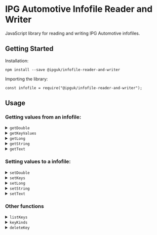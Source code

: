 # IPG Automotive Infofile Reader and Writer

JavaScript library for reading and writing IPG Automotive infofiles.

## Getting Started

Installation:

```
npm install --save @ipguk/infofile-reader-and-writer
```

Importing the library:

```
const infofile = require("@ipguk/infofile-reader-and-writer");
```

## Usage

### Getting values from an infofile:

<details>
<summary></b><code>getDouble</code></b></summary>
Returns a double value from an infofile for a given key or an array of keys. The value will be returned as a number.

### Getting a single double value from an infofile:

```
// import the library
const infofile = require("@ipguk/infofile-reader-and-writer");

// get the absolute path to the infofile
const infofilePath = C:\infofiles\infofile


// get the double value for the key "WheelCarrier.fl.mass"
const wheelCarrierValue = infofile.getDouble({infofilePath, key:"WheelCarrier.fl.mass"});

// console.log the value, returns a double e.g. "0.5"
console.log(wheelCarrierValue)
```

### Getting an array of double values from an infofile:

```
// import the library
const infofile = require("@ipguk/infofile-reader-and-writer");

// get the absolute path to the infofile
const infofilePath = C:\infofiles\infofile

// get the double values for the keys "WheelCarrier.fl.mass" and "WheelCarrier.fr.mass"
const wheelCarrierValues = infofile.getDouble({infofilePath, key:["WheelCarrier.fl.mass", "WheelCarrier.fr.mass"]});

// console.log the values, returns an array of objects with the keys "key" and "value" e.g. [{key: "WheelCarrier.fl.mass", value: 0.5}, {key: "WheelCarrier.fr.mass", value: 0.5}]
console.log(wheelCarrierValues)
```

</details>

<details>
<summary></b><code>getKeyValues</code></b></summary>
A universal function for getting values from an infofile. All numerical key values are returned as numbers. All other key values are returned as strings.

### Getting a single value from an infofile:

```
// import the library
const infofile = require("@ipguk/infofile-reader-and-writer");

// get the absolute path to the infofile
const infofilePath = C:\infofiles\infofile

// get the value for the key "WheelCarrier.fl.mass"
const wheelCarrierValue = infofile.getKeyValues({infofilePath, key:"WheelCarrier.fl.mass"});

// console.log the value (returns an object like this {key: "WheelCarrier.fl.mass", value: 0.0})
console.log(wheelCarrierValue)
```

### Getting an array of values from an infofile:

```
// import the library
const infofile = require("@ipguk/infofile-reader-and-writer");

// get the absolute path to the infofile
const infofilePath = C:\infofiles\infofile

// get the values for the keys "WheelCarrier.fl.mass" and "SuspF.Spring.Kind"
const values = infofile.getKeyValues({infofilePath, key:["WheelCarrier.fl.mass", "SuspF.Spring.Kind"]});

// console.log the values (returns an array of objects like this [{key: "WheelCarrier.fl.mass", value: 0.0}, {key: "SuspF.Spring.Kind", value: "Hookean 1"}])
console.log(values)
```

</details>

<details>
<summary></b><code>getLong</code></b></summary>
Returns a long value from an infofile for a given key or an array of keys.

### Getting a single long value from an infofile:

```
// import the library
const infofile = require("@ipguk/infofile-reader-and-writer");

// get the absolute path to the infofile
const infofilePath = C:\infofiles\infofile

// get the long value for the key "Body.mass"
const bodyMassValue = infofile.getLong({infofilePath, key:"Body.mass"});

// console.log the value, returns a long e.g. 1801
console.log(bodyMassValue)
```

### Getting an array of long values from an infofile:

```
// import the library
const infofile = require("@ipguk/infofile-reader-and-writer");

// get the absolute path to the infofile
const infofilePath = C:\infofiles\infofile

// get the long values for the keys "Body.mass" and "nAxle"
const longValues = infofile.getLong({infofilePath, key:["Body.mass", "nAxle"]});

// console.log the values, returns an array of objects with the keys "key" and "value" e.g. [{key: "Body.mass", value: 1801}, {key: "nAxle", value: 2}]
console.log(longValues)
```

</details>

<details>
<summary></b><code>getString</code></b></summary>
Returns a string value from an infofile for a given key or an array of keys.

### Getting a single string value from an infofile:

```
// import the library
const infofile = require("@ipguk/infofile-reader-and-writer");

// get the absolute path to the infofile
const infofilePath = C:\infofiles\infofile

// get the string value for the key "Aero.Crosswind.Kind"
const aeroCrosswindKind = infofile.getString({infofilePath, key:"Aero.Crosswind.Kind"});

// console.log the value, returns a string e.g. "Step"
console.log(aeroCrosswindKind)
```

### Getting an array of string values from an infofile:

```
// import the library
const infofile = require("@ipguk/infofile-reader-and-writer");

// get the absolute path to the infofile
const infofilePath = C:\infofiles\infofile

// get the string values for the keys "Body.mass" and "Aero.Kind"
const stringValues = infofile.getString({infofilePath, key:["Aero.Crosswind.Kind", "Aero.Kind"]});

// console.log the values, returns an array of objects with the keys "key" and "value" e.g. [{key: "Aero.Crosswind.Kind", value: "Step"}, {key: "Aero.Kind", value: "Coeff6x1 1"}]
console.log(stringValues)
```

</details>

<details>
<summary></b><code>getText</code></b></summary>
Returns a text value from an infofile for a given key or an array of keys. This is an array of strings are are split by newlines in the infofile.

### Getting a single text value from an infofile:

```
// import the library
const infofile = require("@ipguk/infofile-reader-and-writer");

// get the absolute path to the infofile
const infofilePath = C:\infofiles\infofile

// get the text value for the key "Description"
const description = infofile.getText({infofilePath, key:"Description"});

// console.log the value, returns an array of strings e.g. ["This is a description", "of the infofile"]
console.log(description)
```

### Getting an array of text values from an infofile:

```
// import the library
const infofile = require("@ipguk/infofile-reader-and-writer");

// get the absolute path to the infofile
const infofilePath = C:\infofiles\infofile

// get the text values for the keys "Description" and "Aero.Coeff"
const textValues = infofile.getText({infofilePath, key:["Description", "Aero.Coeff"]});

// console.log the values, returns an array of objects with the keys "key" and "value" e.g. [{key: "Description", value: ["-180 -0.4 0.0 0.1 0.0 -0.01 0.0","-120 -0.2 -1.4 0.7 -0.2 -0.021 0.06","-90 0.0 -1.7 0.9 -0.2 0.0 0.0","-60 0.0 -1.7 0.9 -0.2 0.0 0.0","-30 0.0 -1.7 0.9 -0.2 0.0 0.0","0.0 0.0 -1.7 0.9 -0.2 0.0 0.0","30 0.0 -1.7 0.9 -0.2 0.0 0.0","60 0.0 -1.7 0.9 -0.2 0.0 0.0","90 0.0 -1.7 0.9 -0.2 0.0 0.0","120 0.0 -1.7 0.9 -0.2 0.0 0.0","180 0.0 -1.7 0.9 -0.2 0.0 0.0"]}]
console.log(textValues)
```

</details>

### Setting values to a infofile:

<details>
<summary></b><code>setDouble</code></b></summary>
Sets a double value to an infofile for a given key.

### Setting a single double value to an infofile:

```
// import the library
const infofile = require("@ipguk/infofile-reader-and-writer");

// get the absolute path to the infofile
const infofilePath = C:\infofiles\infofile

// set the double value for the key "SuspF.Spring.l0" to 0.351
status = infofile.setDouble({infofilePath, keyValues:{key: "SuspF.Spring.l0", value: 0.351}});

// console.log the status, returns 0 if successful, -1 if not
console.log(status)
```

### Setting an array of double values to an infofile:

```
// import the library
const infofile = require("@ipguk/infofile-reader-and-writer");

// get the absolute path to the infofile
const infofilePath = C:\infofiles\infofile

// set the double values for the keys "SuspF.Spring.l0" and "Body.mass" to 0.351 and 1830.15
status = infofile.setDouble({infofilePath, keyValues:[{key: SuspF.Spring.l0", value: 0.351}, {key: "Body.mass", value:  1830.15}]});

// console.log the status, array of objects with the keys "key" and "status" e.g. [{key: "SuspF.Spring.l0", status: 0}, {key: "Body.mass", status: 0}] where status is 0 if successful, -1 if not
console.log(status)
```

</details>

<details>
<summary></b><code>setKeys</code></b></summary>
A universal function to set values to an infofile.

### Setting a single value to an infofile:

```
// import the library
const infofile = require("@ipguk/infofile-reader-and-writer");

// get the absolute path to the infofile
const infofilePath = C:\infofiles\infofile

// set the value for the key "SuspF.Spring.l0" to 0.351
status = infofile.setKeys({infofilePath, setKeyValues:{key: "SuspF.Spring.l0", value: 0.351, type: "double"}});

// console.log the status, returns 0 if successful, -1 if not
console.log(status)
```

### Setting an array of values to an infofile:

```
// import the library
const infofile = require("@ipguk/infofile-reader-and-writer");

// get the absolute path to the infofile
const infofilePath = C:\infofiles\infofile

// set the values for the keys "SuspF.Spring.l0" and "Aero.Crosswind.Kind" to 0.351 and "Step"
status = infofile.setKeys({infofilePath, setKeyValues:[{key: "SuspF.Spring.l0", value: 0.351, type: "double"}, {key: "Aero.Crosswind.Kind", value:  "Step", type: "string"}]});

// console.log the status, array of objects with the keys "key" and "status" e.g. [{key: "SuspF.Spring.l0", status: 0}, {key: "Aero.Crosswind.Kind", status: 0}] where status is 0 if successful, -1 if not
console.log(status)
```

</details>

<details>
<summary></b><code>setLong</code></b></summary>
Sets a long value to an infofile for a given key.

### Setting a single long value to an infofile:

```
// import the library
const infofile = require("@ipguk/infofile-reader-and-writer");

// get the absolute path to the infofile
const infofilePath = C:\infofiles\infofile

// set the long value for the key "Body.mass" to 1801
status = infofile.setLong({infofilePath, keyValues:{key: "Body.mass", value: 1801}});

// console.log the status, returns 0 if successful, -1 if not
console.log(status)
```

### Setting an array of long values to an infofile:

```
// import the library
const infofile = require("@ipguk/infofile-reader-and-writer");

// get the absolute path to the infofile
const infofilePath = C:\infofiles\infofile

// set the long values for the keys "Body.mass" and "nAxle" to 1801 and 2
status = infofile.setLong({infofilePath, keyValues:[{key: "Body.mass", value: 1801}, {key: "nAxle", value: 2}]});

// console.log the status, array of objects with the keys "key" and "status" e.g. [{key: "Body.mass", status: 0}, {key: "nAxle", status: 0}] where status is 0 if successful, -1 if not
console.log(status)
```

</details>

<details>
<summary></b><code>setString</code></b></summary>
Sets a string value to an infofile for a given key.

### Setting a single string value to an infofile:

```
// import the library
const infofile = require("@ipguk/infofile-reader-and-writer");

// get the absolute path to the infofile
const infofilePath = C:\infofiles\infofile

// set the string value for the key "Aero.Crosswind.Kind" to "Step"
status = infofile.setString({infofilePath, keyValues:{key: "Aero.Crosswind.Kind", value: "Step"}});

// console.log the status, returns 0 if successful, -1 if not
console.log(status)
```

### Setting an array of string values to an infofile:

```
// import the library
const infofile = require("@ipguk/infofile-reader-and-writer");

// get the absolute path to the infofile
const infofilePath = C:\infofiles\infofile

// set the string values for the keys "Aero.Crosswind.Kind" and "Eng.Kind" to "Step" and "Flex"
status = infofile.setString({infofilePath, keyValues:[{key: "Aero.Crosswind.Kind", value: "Step"}, {key: "Eng.Kind", value: "Flex"}]});

// console.log the status, array of objects with the keys "key" and "status" e.g. [{key: "Aero.Crosswind.Kind", status: 0}, {key: "Eng.Kind", status: 0}] where status is 0 if successful, -1 if not
console.log(status)
```

</details>

<details>
<summary></b><code>setText</code></b></summary>
Sets a text value to an infofile for a given key. This is an array of strings are are split by newlines in the infofile for each item in the string array.

### Setting a single text value to an infofile:

```
// import the library
const infofile = require("@ipguk/infofile-reader-and-writer");

// get the absolute path to the infofile
const infofilePath = C:\infofiles\infofile

// set the text value for the key "Description" to ["This is a description", "This is a description on a second line"]
status = infofile.setText({infofilePath, keyValues:{key: "Description", value: ["This is a description", "This is a description on a second line"]}});

// console.log the status, returns 0 if successful, -1 if not
console.log(status)
```

### Setting an array of text values to an infofile:

```
// import the library
const infofile = require("@ipguk/infofile-reader-and-writer");

// get the absolute path to the infofile
const infofilePath = C:\infofiles\infofile

// set the text values for the keys "Description" and "Eng.Description" to ["This is a description", "This is a description on a second line"] and ["This is a description", "This is a description on a second line"]
status = infofile.setText({infofilePath, keyValues:[{key: "Description", value: ["This is a description", "This is a description on a second line"]}, {key: "Eng.Description", value: ["This is a description", "This is a description on a second line"]}]});

// console.log the status, array of objects with the keys "key" and "status" e.g. [{key: "Description", status: 0}, {key: "Eng.Description", status: 0}] where status is 0 if successful, -1 if not
console.log(status)
```

</details>

### Other functions

<details>
<summary></b><code>listKeys</code></b></summary>
Lists the keys in an infofile, for a given prefix, if no prefix is provided all keys are returned

### Listing all keys in an infofile:

```
// import the library
const infofile = require("@ipguk/infofile-reader-and-writer");

// get the absolute path to the infofile
const infofilePath = C:\infofiles\infofile

// list all keys in the infofile
keys = infofile.listKeys({infofilePath});

// console.log the keys, returns an array of keys e.g. ["Body.mass", "nAxle"]
console.log(keys)
```

### Listing keys in an infofile for a given prefix:

```
// import the library
const infofile = require("@ipguk/infofile-reader-and-writer");

// get the absolute path to the infofile
const infofilePath = C:\infofiles\infofile

// list all keys in the infofile for the prefix "Aero"
keys = infofile.listKeys({ infofilePath, keyPrefix: "Aero" });

// console.log the keys, returns an array of keys e.g. ["Aero.Crosswind.Kind", "Aero.Crosswind.Speed"]
console.log(keys)
```

</details>

<details>
<summary></b><code>keyKinds</code></b></summary>
Lists the keyKinds, returns String_Key, Text_Key or No_Key

### Get the keyKinds for a single key:

```
// import the library
const infofile = require("@ipguk/infofile-reader-and-writer");

// get the absolute path to the infofile
const infofilePath = C:\infofiles\infofile

// get the keyKinds for the key "Body.mass"
keyKind = infofile.keyKinds({infofilePath, key: "Body.mass"});

// console.log the keyKind, returns String_Key if key is a single line string, Text_Key if key is a text array and No_Key if key is not found
console.log(keyKind)
```

### Get the keyKinds for a list of keys:

```
// import the library
const infofile = require("@ipguk/infofile-reader-and-writer");

// get the absolute path to the infofile
const infofilePath = C:\infofiles\infofile

// get the keyKinds for the keys "Body.mass" and "nAxle"
keyKinds = infofile.keyKinds({infofilePath, keys: ["Body.mass", "nAxle"]});

// console.log the keyKinds, returns an array of keyKinds e.g. ["String_Key", "No_Key"]
console.log(keyKinds)
```

</details>

<details>
<summary></b><code>deleteKey</code></b></summary>
Deletes a key from an infofile

### Delete a single key from an infofile:

```
// import the library
const infofile = require("@ipguk/infofile-reader-and-writer");

// get the absolute path to the infofile
const infofilePath = C:\infofiles\infofile

// delete the key "Body.mass"
status = infofile.deleteKey({infofilePath, key: "Body.mass"});

// console.log the status, returns 0 if successful, -1 if not
console.log(status)
```

### Delete a list of keys from an infofile:

```
// import the library
const infofile = require("@ipguk/infofile-reader-and-writer");

// get the absolute path to the infofile
const infofilePath = C:\infofiles\infofile

// delete the keys "Body.mass" and "nAxle"
status = infofile.deleteKey({infofilePath, keys: ["Body.mass", "nAxle"]});

// console.log the status, returns an object with the keys "key" and "status" e.g. {key: "Body.mass", status: 0}, {key: "nAxle", status: 0} where status is 0 if successful, -1 if not
console.log(status)
```

</details>
